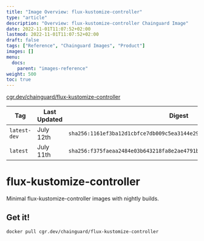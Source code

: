 ```yaml
---
title: "Image Overview: flux-kustomize-controller"
type: "article"
description: "Overview: flux-kustomize-controller Chainguard Image"
date: 2022-11-01T11:07:52+02:00
lastmod: 2022-11-01T11:07:52+02:00
draft: false
tags: ["Reference", "Chainguard Images", "Product"]
images: []
menu:
  docs:
    parent: "images-reference"
weight: 500
toc: true
---
```


[cgr.dev/chainguard/flux-kustomize-controller](https://github.com/chainguard-images/images/tree/main/images/flux-kustomize-controller)

| Tag          | Last Updated | Digest                                                                    |
|--------------|--------------|---------------------------------------------------------------------------|
| `latest-dev` | July 12th    | `sha256:1161ef3ba12d1cbfce7db009c5ea3144e299a514e6ef085c1e881a3820b8a249` |
| `latest`     | July 11th    | `sha256:f375faeaa2484e03b643218fa8e2ae4791b191b1315e7d2d2ae16b0933cb6bd2` |

# flux-kustomize-controller

Minimal flux-kustomize-controller images with nightly builds.

## Get it!

```shell
docker pull cgr.dev/chainguard/flux-kustomize-controller
```
